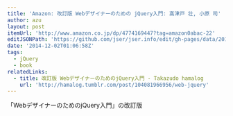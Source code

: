 ```yaml
---
title: 'Amazon: 改訂版 Webデザイナーのための jQuery入門: 髙津戸 壮, 小原 司'
author: azu
layout: post
itemUrl: 'http://www.amazon.co.jp/dp/4774169447?tag=amazon0abac-22'
editJSONPath: 'https://github.com/jser/jser.info/edit/gh-pages/data/2014/12/index.json'
date: '2014-12-02T01:06:58Z'
tags:
  - jQuery
  - book
relatedLinks:
  - title: 改訂版 WebデザイナーのためのjQuery入門 - Takazudo hamalog
    url: 'http://hamalog.tumblr.com/post/104081966956/web-jquery'
---
```

「WebデザイナーのためのjQuery入門」の改訂版
